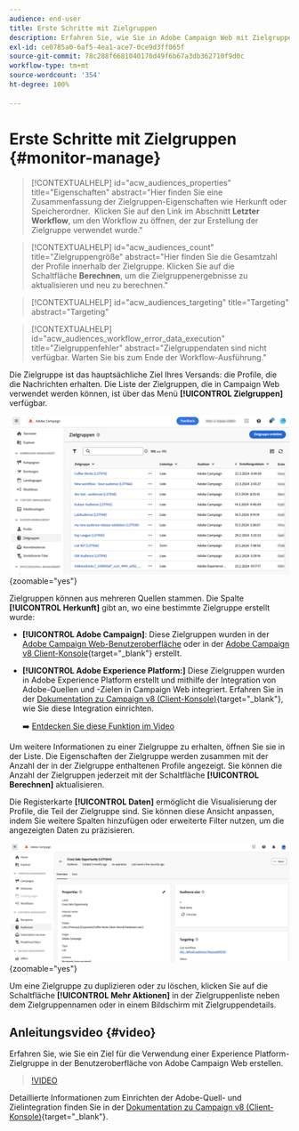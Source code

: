 ```yaml
---
audience: end-user
title: Erste Schritte mit Zielgruppen
description: Erfahren Sie, wie Sie in Adobe Campaign Web mit Zielgruppen arbeiten.
exl-id: ce0785a0-6af5-4ea1-ace7-0ce9d3ff065f
source-git-commit: 78c288f6681040170d49f6b67a3db362710f9d0c
workflow-type: tm+mt
source-wordcount: '354'
ht-degree: 100%

---
```


# Erste Schritte mit Zielgruppen {#monitor-manage}

>[!CONTEXTUALHELP]
>id="acw_audiences_properties"
>title="Eigenschaften"
>abstract="Hier finden Sie eine Zusammenfassung der Zielgruppen-Eigenschaften wie Herkunft oder Speicherordner.  Klicken Sie auf den Link im Abschnitt **Letzter Workflow**, um den Workflow zu öffnen, der zur Erstellung der Zielgruppe verwendet wurde."

>[!CONTEXTUALHELP]
>id="acw_audiences_count"
>title="Zielgruppengröße"
>abstract="Hier finden Sie die Gesamtzahl der Profile innerhalb der Zielgruppe. Klicken Sie auf die Schaltfläche **Berechnen**, um die Zielgruppenergebnisse zu aktualisieren und neu zu berechnen."

>[!CONTEXTUALHELP]
>id="acw_audiences_targeting"
>title="Targeting"
>abstract="Targeting"

>[!CONTEXTUALHELP]
>id="acw_audiences_workflow_error_data_execution"
>title="Zielgruppenfehler"
>abstract="Zielgruppendaten sind nicht verfügbar. Warten Sie bis zum Ende der Workflow-Ausführung."

Die Zielgruppe ist das hauptsächliche Ziel Ihres Versands: die Profile, die die Nachrichten erhalten. Die Liste der Zielgruppen, die in Campaign Web verwendet werden können, ist über das Menü **[!UICONTROL Zielgruppen]** verfügbar.

![](assets/audiences-list.png){zoomable="yes"}

Zielgruppen können aus mehreren Quellen stammen. Die Spalte **[!UICONTROL Herkunft]** gibt an, wo eine bestimmte Zielgruppe erstellt wurde:

* **[!UICONTROL Adobe Campaign]**: Diese Zielgruppen wurden in der [Adobe Campaign Web-Benutzeroberfläche](create-audience.md) oder in der [Adobe Campaign v8 Client-Konsole](https://experienceleague.adobe.com/docs/campaign/campaign-v8/audience/create-audiences/create-audiences.html?lang=de){target="_blank"} erstellt.

* **[!UICONTROL Adobe Experience Platform:]** Diese Zielgruppen wurden in Adobe Experience Platform erstellt und mithilfe der Integration von Adobe-Quellen und -Zielen in Campaign Web integriert. Erfahren Sie in der [Dokumentation zu Campaign v8 (Client-Konsole)](https://experienceleague.adobe.com/docs/campaign/campaign-v8/connect/ac-aep/ac-aep.html?lang=de){target="_blank"}, wie Sie diese Integration einrichten.

  ➡️ [Entdecken Sie diese Funktion im Video](#video)

Um weitere Informationen zu einer Zielgruppe zu erhalten, öffnen Sie sie in der Liste. Die Eigenschaften der Zielgruppe werden zusammen mit der Anzahl der in der Zielgruppe enthaltenen Profile angezeigt. Sie können die Anzahl der Zielgruppen jederzeit mit der Schaltfläche **[!UICONTROL Berechnen]** aktualisieren.

Die Registerkarte **[!UICONTROL Daten]** ermöglicht die Visualisierung der Profile, die Teil der Zielgruppe sind. Sie können diese Ansicht anpassen, indem Sie weitere Spalten hinzufügen oder erweiterte Filter nutzen, um die angezeigten Daten zu präzisieren.

![](assets/audiences-details.png){zoomable="yes"}

Um eine Zielgruppe zu duplizieren oder zu löschen, klicken Sie auf die Schaltfläche **[!UICONTROL Mehr Aktionen]** in der Zielgruppenliste neben dem Zielgruppennamen oder in einem Bildschirm mit Zielgruppendetails.

## Anleitungsvideo {#video}

Erfahren Sie, wie Sie ein Ziel für die Verwendung einer Experience Platform-Zielgruppe in der Benutzeroberfläche von Adobe Campaign Web erstellen.

>[!VIDEO](https://video.tv.adobe.com/v/3427635?quality=12)

Detaillierte Informationen zum Einrichten der Adobe-Quell- und Zielintegration finden Sie in der [Dokumentation zu Campaign v8 (Client-Konsole)](https://experienceleague.adobe.com/docs/campaign/campaign-v8/connect/ac-aep/ac-aep.html?lang=de){target="_blank"}.
